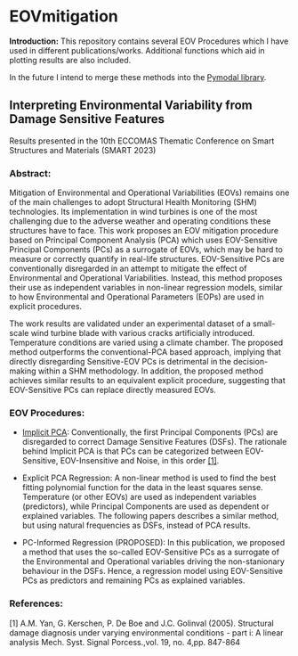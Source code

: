 # EOVmitigation

**Introduction:** This repository contains several EOV Procedures which I have used in different publications/works. Additional functions which aid in plotting results are also included.

In the future I intend to merge these methods into the [Pymodal library](https://github.com/grcarmenaty/pymodal).

## Interpreting Environmental Variability from Damage Sensitive Features
Results presented in the 10th ECCOMAS Thematic Conference on Smart Structures and Materials (SMART 2023)

### Abstract:
Mitigation of Environmental and Operational Variabilities (EOVs) remains one of the main challenges to adopt Structural Health Monitoring (SHM) technologies. Its implementation in wind turbines is one of the most challenging due to the adverse weather and operating conditions these structures have to face. This work proposes an EOV mitigation procedure based on Principal Component Analysis (PCA) which uses EOV-Sensitive Principal Components (PCs) as a surrogate of EOVs, which may be hard to measure or correctly quantify in real-life structures. EOV-Sensitive PCs are conventionally disregarded in an attempt to mitigate the effect of Environmental and Operational Variabilities. Instead, this method proposes their use as independent variables in non-linear regression models, similar to how Environmental and Operational Parameters (EOPs) are used in explicit procedures.

The work results are validated under an experimental dataset of a small-scale wind turbine blade with various cracks artificially introduced. Temperature conditions are varied using a climate chamber. The proposed method outperforms the conventional-PCA based approach, implying that directly disregarding Sensitive-EOV PCs is detrimental in the decision-making within a SHM methodology. In addition, the proposed method achieves similar results to an equivalent explicit procedure, suggesting that EOV-Sensitive PCs can replace directly measured EOVs.

### EOV Procedures:
- [Implicit PCA](https://www.sciencedirect.com/science/article/abs/pii/S0888327004001785): Conventionally, the first Principal Components (PCs) are disregarded to correct Damage Sensitive Features (DSFs). The rationale behind Implicit PCA is that PCs can be categorized between EOV-Sensitive, EOV-Insensitive and Noise, in this order [[1]](#1).

- Explicit PCA Regression: A non-linear method is used to find the best fitting polynomial function for the data in the least squares sense. Temperature (or other EOVs) are used as independent variables (predictors), while Principal Components are used as dependent or explained variables. The following papers describes a similar method, but using natural frequencies as DSFs, instead of PCA results.

- PC-Informed Regression (PROPOSED): In this publication, we proposed a method that uses the so-called EOV-Sensitive PCs as a surrogate of the Environmental and Operational variables driving the non-stanionary behaviour in the DSFs. Hence, a regression model using EOV-Sensitive PCs as predictors and remaining PCs as explained variables.

### References:
<a id="1">[1]</a> 
A.M. Yan, G. Kerschen, P. De Boe and J.C. Golinval (2005). 
Structural damage diagnosis under varying environmental conditions - part i: A linear analysis 
Mech. Syst. Signal Porcess.,vol. 19, no. 4,pp. 847-864

